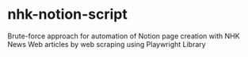 # nhk-notion-script
Brute-force approach for automation of Notion page creation with NHK News Web articles by web scraping using Playwright Library
